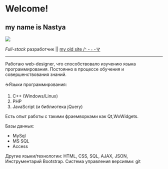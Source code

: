# Welcome!
## my name is Nastya
![](https://cs13.pikabu.ru/avatars/3242/x3242562-1269992767.png)

*Full-stack* разработчик || [my old site /ᐠ - ˕ -マ](https://www.webmuse.ru/) 

---
Работаю web-designer, что способствовало изучению языка программирования.
Постоянно в процессе обучения и совершенствования знаний.

☕Языки программирования:

1. C++ (Windows/Linux)
2. PHP
3. JavaScript (и библиотека jQuery)

Есть опыт работы с такими фраемворками как Qt,WxWidgets.

Базы данных:
- MySql
- MS SQL
- Access

Другие языки/технологии: HTML, CSS, SQL, AJAX, JSON, Инструментарий Bootstrap.
Система управления версиями: git